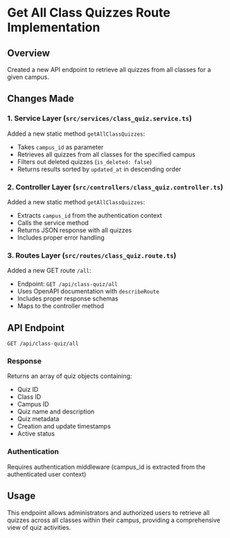 # Get All Class Quizzes Route Implementation

## Overview
Created a new API endpoint to retrieve all quizzes from all classes for a given campus.

## Changes Made

### 1. Service Layer (`src/services/class_quiz.service.ts`)
Added a new static method `getAllClassQuizzes`:
- Takes `campus_id` as parameter
- Retrieves all quizzes from all classes for the specified campus
- Filters out deleted quizzes (`is_deleted: false`)
- Returns results sorted by `updated_at` in descending order

### 2. Controller Layer (`src/controllers/class_quiz.controller.ts`)
Added a new static method `getAllClassQuizzes`:
- Extracts `campus_id` from the authentication context
- Calls the service method
- Returns JSON response with all quizzes
- Includes proper error handling

### 3. Routes Layer (`src/routes/class_quiz.route.ts`)
Added a new GET route `/all`:
- Endpoint: `GET /api/class-quiz/all`
- Uses OpenAPI documentation with `describeRoute`
- Includes proper response schemas
- Maps to the controller method

## API Endpoint
```
GET /api/class-quiz/all
```

### Response
Returns an array of quiz objects containing:
- Quiz ID
- Class ID
- Campus ID
- Quiz name and description
- Quiz metadata
- Creation and update timestamps
- Active status

### Authentication
Requires authentication middleware (campus_id is extracted from the authenticated user context)

## Usage
This endpoint allows administrators and authorized users to retrieve all quizzes across all classes within their campus, providing a comprehensive view of quiz activities.
